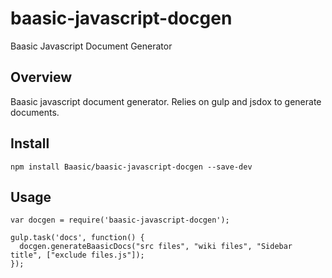 # baasic-javascript-docgen
Baasic Javascript Document Generator

## Overview
Baasic javascript document generator. Relies on gulp and jsdox to generate documents.

## Install
```
npm install Baasic/baasic-javascript-docgen --save-dev
```
## Usage
```
var docgen = require('baasic-javascript-docgen');

gulp.task('docs', function() {
  docgen.generateBaasicDocs("src files", "wiki files", "Sidebar title", ["exclude files.js"]);
});
```
